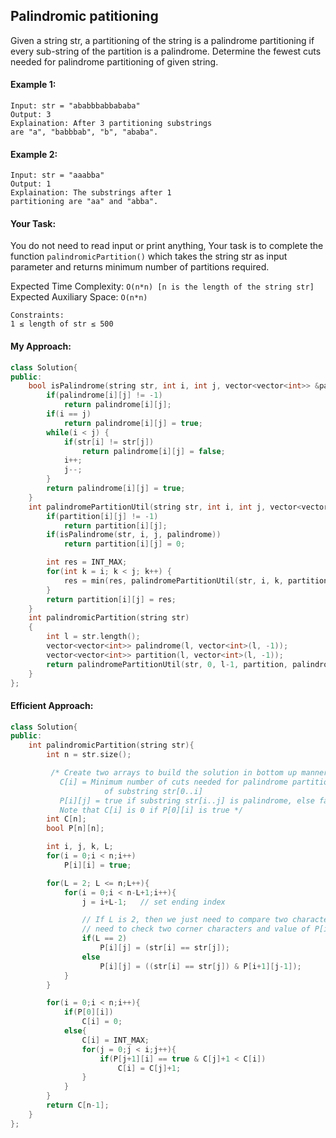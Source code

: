 ## Palindromic patitioning

Given a string str, a partitioning of the string is a palindrome partitioning if every sub-string of the partition is a palindrome. Determine the fewest cuts needed for palindrome partitioning of given string.

#### Example 1:

```
Input: str = "ababbbabbababa"
Output: 3
Explaination: After 3 partitioning substrings
are "a", "babbbab", "b", "ababa".
```

#### Example 2:

```
Input: str = "aaabba"
Output: 1
Explaination: The substrings after 1
partitioning are "aa" and "abba".
```

#### Your Task:

You do not need to read input or print anything, Your task is to complete the function `palindromicPartition()` which takes the string str as input parameter and returns minimum number of partitions required.

Expected Time Complexity: `O(n*n) [n is the length of the string str]`  
Expected Auxiliary Space: `O(n*n)`

```
Constraints:
1 ≤ length of str ≤ 500
```

#### My Approach:

```c++
class Solution{
public:
    bool isPalindrome(string str, int i, int j, vector<vector<int>> &palindrome) {
        if(palindrome[i][j] != -1)
            return palindrome[i][j];
        if(i == j)
            return palindrome[i][j] = true;
        while(i < j) {
            if(str[i] != str[j])
                return palindrome[i][j] = false;
            i++;
            j--;
        }
        return palindrome[i][j] = true;
    }
    int palindromePartitionUtil(string str, int i, int j, vector<vector<int>> &partition, vector<vector<int>> &palindrome) {
        if(partition[i][j] != -1)
            return partition[i][j];
        if(isPalindrome(str, i, j, palindrome))
            return partition[i][j] = 0;

        int res = INT_MAX;
        for(int k = i; k < j; k++) {
            res = min(res, palindromePartitionUtil(str, i, k, partition, palindrome) + palindromePartitionUtil(str, k+1, j, partition, palindrome) + 1);
        }
        return partition[i][j] = res;
    }
    int palindromicPartition(string str)
    {
        int l = str.length();
        vector<vector<int>> palindrome(l, vector<int>(l, -1));
        vector<vector<int>> partition(l, vector<int>(l, -1));
        return palindromePartitionUtil(str, 0, l-1, partition, palindrome);
    }
};
```

#### Efficient Approach:

```c++
class Solution{
public:
    int palindromicPartition(string str){
        int n = str.size();

         /* Create two arrays to build the solution in bottom up manner
           C[i] = Minimum number of cuts needed for palindrome partitioning
                     of substring str[0..i]
           P[i][j] = true if substring str[i..j] is palindrome, else false
           Note that C[i] is 0 if P[0][i] is true */
        int C[n];
        bool P[n][n];

        int i, j, k, L;
        for(i = 0;i < n;i++)
            P[i][i] = true;

        for(L = 2; L <= n;L++){
            for(i = 0;i < n-L+1;i++){
                j = i+L-1;   // set ending index

                // If L is 2, then we just need to compare two characters. Else
                // need to check two corner characters and value of P[i+1][j-1]
                if(L == 2)
                    P[i][j] = (str[i] == str[j]);
                else
                    P[i][j] = ((str[i] == str[j]) & P[i+1][j-1]);
            }
        }

        for(i = 0;i < n;i++){
            if(P[0][i])
                C[i] = 0;
            else{
                C[i] = INT_MAX;
                for(j = 0;j < i;j++){
                    if(P[j+1][i] == true & C[j]+1 < C[i])
                        C[i] = C[j]+1;
                }
            }
        }
        return C[n-1];
    }
};
```
